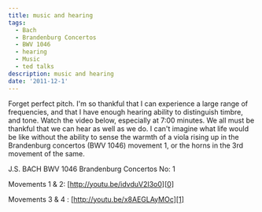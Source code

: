 ```yaml
---
title: music and hearing
tags:
  - Bach
  - Brandenburg Concertos
  - BWV 1046
  - hearing
  - Music
  - ted talks
description: music and hearing
date: '2011-12-1'
---
```


Forget perfect pitch. I'm so thankful that I can experience a large range of frequencies, and that I have enough hearing ability to distinguish timbre, and tone. Watch the video below, especially at 7:00 minutes. We all must be thankful that we can hear as well as we do. I can't imagine what life would be like without the ability to sense the warmth of a viola rising up in the Brandenburg concertos (BWV 1046) movement 1, or the horns in the 3rd movement of the same.

J.S. BACH BWV 1046 Brandenburg Concertos No: 1

Movements 1 & 2: [http://youtu.be/idvduV2I3o0][0]

Movements 3 & 4 : [http://youtu.be/x8AEGLAyMOc][1]



[0]: http://youtu.be/idvduV2I3o0
[1]: http://youtu.be/x8AEGLAyMOc